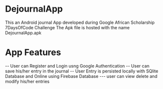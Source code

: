 # DejournalApp
This an Android journal App developed during Google African Scholarship  7DaysOfCode Challenge
The Apk file is hosted with the name DejournalApp.apk
# App Features
-- User can Register and Login usng Google Authentication 
-- User can save his/her entry in the journal
-- User Entry is persisted locally with SQlite Database and Online using Firebase Database
--- user can view delete and modify his/her entries 


